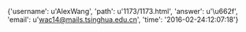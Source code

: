 {'username': u'AlexWang', 'path': u'1173/1173.html', 'answer': u'\u662f', 'email': u'wac14@mails.tsinghua.edu.cn', 'time': '2016-02-24:12:07:18'}